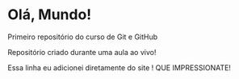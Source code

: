 # Olá, Mundo!
 Primeiro repositório do curso de Git e GitHub

 Repositório criado durante uma aula ao vivo!

Essa linha eu adicionei diretamente do site ! QUE IMPRESSIONATE!

